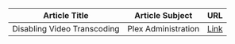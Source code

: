 | Article Title | Article Subject | URL |
| ------------- | -------------- | --- |
| Disabling Video Transcoding | Plex Administration | [Link](https://www.plexopedia.com/plex-media-server/general/disable-video-transcoding/)
